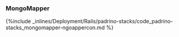 <!-- post: -->


### MongoMapper



{%include _inlines/Deployment/Rails/padrino-stacks/code_padrino-stacks_mongomapper-ngoappercon.md %}




